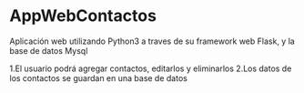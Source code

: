 # AppWebContactos
Aplicación web utilizando Python3 a traves de su framework web Flask, y la base de datos Mysql

1.El usuario podrá agregar contactos, editarlos y eliminarlos
2.Los datos de los contactos se guardan en una base de datos
